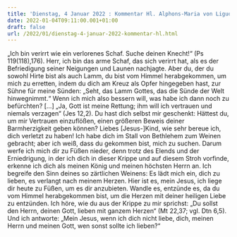 ```yaml
---
title: 'Dienstag, 4 Januar 2022 : Kommentar Hl. Alphons-Maria von Liguori'
date: 2022-01-04T09:11:00.001+01:00
draft: false
url: /2022/01/dienstag-4-januar-2022-kommentar-hl.html
---
```


„Ich bin verirrt wie ein verlorenes Schaf. Suche deinen Knecht!“ (Ps 119(118),176). Herr, ich bin das arme Schaf, das sich verirrt hat, als es der Befriedigung seiner Neigungen und Launen nachjagte. Aber du, der du sowohl Hirte bist als auch Lamm, du bist vom Himmel herabgekommen, um mich zu erretten, indem du dich am Kreuz als Opfer hingegeben hast, zur Sühne für meine Sünden: „Seht, das Lamm Gottes, das die Sünde der Welt hinwegnimmt.“ Wenn ich mich also bessern will, was habe ich dann noch zu befürchten? \[…\] „Ja, Gott ist meine Rettung; ihm will ich vertrauen und niemals verzagen“ (Jes 12,2). Du hast dich selbst mir geschenkt: Hättest du, um mir Vertrauen einzuflößen, einen größeren Beweis deiner Barmherzigkeit geben können? Liebes \[Jesus-\]Kind, wie sehr bereue ich, dich verletzt zu haben! Ich habe dich im Stall von Bethlehem zum Weinen gebracht; aber ich weiß, dass du gekommen bist, mich zu suchen. Darum werfe ich mich dir zu Füßen nieder, denn trotz des Elends und der Erniedrigung, in der ich dich in dieser Krippe und auf diesem Stroh vorfinde, erkenne ich dich als meinen König und meinen höchsten Herrn an. Ich begreife den Sinn deines so zärtlichen Weinens: Es lädt mich ein, dich zu lieben, es verlangt nach meinem Herzen. Hier ist es, mein Jesus, ich liege dir heute zu Füßen, um es dir anzubieten. Wandle es, entzünde es, da du vom Himmel herabgekommen bist, um die Herzen mit deiner heiligen Liebe zu entzünden. Ich höre, wie du aus der Krippe zu mir sprichst: „Du sollst den Herrn, deinen Gott, lieben mit ganzem Herzen“ (Mt 22,37; vgl. Dtn 6,5). Und ich antworte: „Mein Jesus, wenn ich dich nicht liebe, dich, meinen Herrn und meinen Gott, wen sonst sollte ich lieben?“